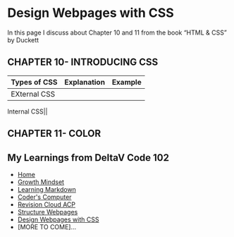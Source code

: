 # Design Webpages with CSS

In this page I discuss about Chapter 10 and 11 from the book “HTML & CSS” by Duckett




## CHAPTER 10- INTRODUCING CSS

Types of CSS| Explanation | Example
-------------|------------|-----------
EXternal CSS| |

Internal CSS||







## CHAPTER 11- COLOR











## My Learnings from DeltaV Code 102
- [Home](README.md)
- [Growth Mindset](GROWTH_MINDSET.md)
- [Learning Markdown](LEARNING_MARKDOWN.md)
- [Coder's Computer](CODERS_COMPUTER.md)
- [Revision Cloud ACP](REVISION_CLOUD.md)
- [Structure Webpages](STRUCTURE_WEBPAGES.md)
- [Design Webpages with CSS](DESIGN_WEBPAGES_CSS.md)
- [MORE TO COME]...
